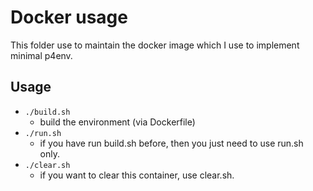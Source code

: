 # Docker usage

This folder use to maintain the docker image which I use to implement minimal p4env.

## Usage

* `./build.sh`
    * build the environment (via Dockerfile)
* `./run.sh`
    * if you have run build.sh before, then you just need to use run.sh only.
* `./clear.sh`
    * if you want to clear this container, use clear.sh.
